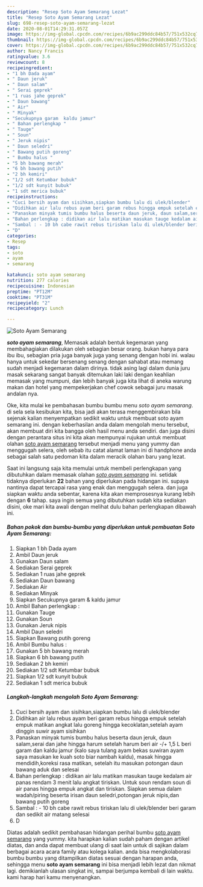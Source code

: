```yaml
---
description: "Resep Soto Ayam Semarang Lezat"
title: "Resep Soto Ayam Semarang Lezat"
slug: 698-resep-soto-ayam-semarang-lezat
date: 2020-08-01T14:29:31.057Z
image: https://img-global.cpcdn.com/recipes/6b9ac299ddc84b57/751x532cq70/soto-ayam-semarang-foto-resep-utama.jpg
thumbnail: https://img-global.cpcdn.com/recipes/6b9ac299ddc84b57/751x532cq70/soto-ayam-semarang-foto-resep-utama.jpg
cover: https://img-global.cpcdn.com/recipes/6b9ac299ddc84b57/751x532cq70/soto-ayam-semarang-foto-resep-utama.jpg
author: Nancy Francis
ratingvalue: 3.6
reviewcount: 8
recipeingredient:
- "1 bh Dada ayam"
- " Daun jeruk"
- " Daun salam"
- " Serai geprek"
- "1 ruas jahe geprek"
- " Daun bawang"
- " Air"
- " Minyak"
- "Secukupnya garam  kaldu jamur"
- " Bahan perlengkap "
- " Tauge"
- " Soun"
- " Jeruk nipis"
- " Daun seledri"
- " Bawang putih goreng"
- " Bumbu halus "
- "5 bh bawang merah"
- "6 bh bawang putih"
- "2 bh kemiri"
- "1/2 sdt Ketumbar bubuk"
- "1/2 sdt kunyit bubuk"
- "1 sdt merica bubuk"
recipeinstructions:
- "Cuci bersih ayam dan sisihkan,siapkan bumbu lalu di ulek/blender"
- "Didihkan air lalu rebus ayam beri garam rebus hingga empuk setelah empuk matikan angkat lalu goreng hingga kecoklatan,setelah ayam dinggin suwir ayam sisihkan"
- "Panaskan minyak tumis bumbu halus beserta daun jeruk, daun salam,serai dan jahe hingga harum setelah harum beri air -/+ 1,5 L beri garam dan kaldu jamur (kalo saya tulang ayam bekas suwiran ayam saya masukan ke kuah soto biar nambah kaldu), masak hingga mendidih,koreksi rasa matikan, setelah itu masukan potongan daun bawang aduk dan selesai"
- "Bahan perlengkap : didikan air lalu matikan masukan tauge kedalam air panas rendam 3 menit lalu angkat tiriskan. Untuk soun rendam soun di air panas hingga empuk angkat dan tiriskan. Siapkan semua dalam wadah/piring beserta irisan daun seledri,potongan jeruk nipis,dan bawang putih goreng"
- "Sambal : - 10 bh cabe rawit rebus tiriskan lalu di ulek/blender beri garam dan sedikit air matang selesai"
- "D"
categories:
- Resep
tags:
- soto
- ayam
- semarang

katakunci: soto ayam semarang 
nutrition: 277 calories
recipecuisine: Indonesian
preptime: "PT12M"
cooktime: "PT31M"
recipeyield: "2"
recipecategory: Lunch

---
```



![Soto Ayam Semarang](https://img-global.cpcdn.com/recipes/6b9ac299ddc84b57/751x532cq70/soto-ayam-semarang-foto-resep-utama.jpg)

<b><i>soto ayam semarang</i></b>, Memasak adalah bentuk kegemaran yang membahagiakan dilakukan oleh sebagian besar orang. bukan hanya para ibu ibu, sebagian pria juga banyak juga yang senang dengan hobi ini. walau hanya untuk sekedar bersenang senang dengan sahabat atau memang sudah menjadi kegemaran dalam dirinya. tidak asing lagi dalam dunia juru masak sekarang sangat banyak ditemukan laki laki dengan keahlian memasak yang mumpuni, dan lebih banyak juga kita lihat di aneka warung makan dan hotel yang mempekerjakan chef cowok sebagai juru masak andalan nya.

Oke, kita mulai ke pembahasan bumbu bumbu menu <i>soto ayam semarang</i>. di sela sela kesibukan kita, bisa jadi akan terasa menggembirakan bila sejenak kalian menyempatkan sedikit waktu untuk membuat soto ayam semarang ini. dengan keberhasilan anda dalam mengolah menu tersebut, akan membuat diri kita bangga oleh hasil menu anda sendiri. dan juga disini dengan perantara situs ini kita akan mempunyai rujukan untuk membuat olahan <u>soto ayam semarang</u> tersebut menjadi menu yang yummy dan menggugah selera, oleh sebab itu catat alamat laman ini di handphone anda sebagai salah satu pedoman kita dalam meracik olahan baru yang lezat.




Saat ini langsung saja kita memulai untuk membeli perlengkapan yang dibutuhkan dalam memasak olahan <u><i>soto ayam semarang</i></u> ini. setidak tidaknya diperlukan <b>22</b> bahan yang diperlukan pada hidangan ini. supaya nantinya dapat tercapai rasa yang enak dan menggugah selera. dan juga siapkan waktu anda sebentar, karena kita akan memprosesnya kurang lebih dengan <b>6</b> tahap. saya ingin semua yang dibutuhkan sudah kita sediakan disini, oke mari kita awali dengan melihat dulu bahan perlengkapan dibawah ini.

<!--inarticleads1-->

##### Bahan pokok dan bumbu-bumbu yang diperlukan untuk pembuatan Soto Ayam Semarang:

1. Siapkan 1 bh Dada ayam
1. Ambil  Daun jeruk
1. Gunakan  Daun salam
1. Sediakan  Serai geprek
1. Sediakan 1 ruas jahe geprek
1. Sediakan  Daun bawang
1. Sediakan  Air
1. Sediakan  Minyak
1. Siapkan Secukupnya garam &amp; kaldu jamur
1. Ambil  Bahan perlengkap :
1. Gunakan  Tauge
1. Gunakan  Soun
1. Gunakan  Jeruk nipis
1. Ambil  Daun seledri
1. Siapkan  Bawang putih goreng
1. Ambil  Bumbu halus :
1. Gunakan 5 bh bawang merah
1. Siapkan 6 bh bawang putih
1. Sediakan 2 bh kemiri
1. Sediakan 1/2 sdt Ketumbar bubuk
1. Siapkan 1/2 sdt kunyit bubuk
1. Sediakan 1 sdt merica bubuk




<!--inarticleads2-->

##### Langkah-langkah mengolah Soto Ayam Semarang:

1. Cuci bersih ayam dan sisihkan,siapkan bumbu lalu di ulek/blender
1. Didihkan air lalu rebus ayam beri garam rebus hingga empuk setelah empuk matikan angkat lalu goreng hingga kecoklatan,setelah ayam dinggin suwir ayam sisihkan
1. Panaskan minyak tumis bumbu halus beserta daun jeruk, daun salam,serai dan jahe hingga harum setelah harum beri air -/+ 1,5 L beri garam dan kaldu jamur (kalo saya tulang ayam bekas suwiran ayam saya masukan ke kuah soto biar nambah kaldu), masak hingga mendidih,koreksi rasa matikan, setelah itu masukan potongan daun bawang aduk dan selesai
1. Bahan perlengkap : didikan air lalu matikan masukan tauge kedalam air panas rendam 3 menit lalu angkat tiriskan. Untuk soun rendam soun di air panas hingga empuk angkat dan tiriskan. Siapkan semua dalam wadah/piring beserta irisan daun seledri,potongan jeruk nipis,dan bawang putih goreng
1. Sambal : - 10 bh cabe rawit rebus tiriskan lalu di ulek/blender beri garam dan sedikit air matang selesai
1. D




Diatas adalah sedikit pembahasan hidangan perihal bumbu <u>soto ayam semarang</u> yang yummy. kita harapkan kalian sudah paham dengan artikel diatas, dan anda dapat membuat ulang di saat lain untuk di sajikan dalam berbagai acara acara family atau kolega kalian. anda bisa mengkolaborasi bumbu bumbu yang ditampilkan diatas sesuai dengan harapan anda, sehingga menu <b>soto ayam semarang</b> ini bisa menjadi lebih lezat dan nikmat lagi. demikianlah ulasan singkat ini, sampai berjumpa kembali di lain waktu. kami harap hari kamu menyenangkan.
